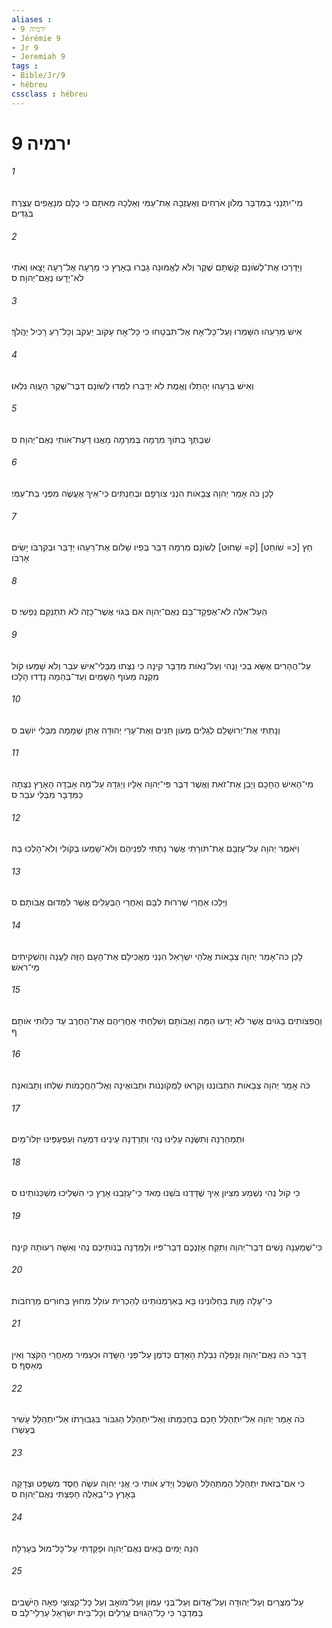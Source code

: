 ```yaml
---
aliases : 
- ירמיה 9
- Jérémie 9
- Jr 9
- Jeremiah 9
tags : 
- Bible/Jr/9
- hébreu
cssclass : hébreu
---
```


# ירמיה 9

###### 1
מִי־יִתְּנֵנִי בַמִּדְבָּר מְלֹון אֹרְחִים וְאֶעֶזְבָה אֶת־עַמִּי וְאֵלְכָה מֵאִתָּם כִּי כֻלָּם מְנָאֲפִים עֲצֶרֶת בֹּגְדִים׃
###### 2
וַיַּדְרְכוּ אֶת־לְשֹׁונָם קַשְׁתָּם שֶׁקֶר וְלֹא לֶאֱמוּנָה גָּבְרוּ בָאָרֶץ כִּי מֵרָעָה אֶל־רָעָה יָצָאוּ וְאֹתִי לֹא־יָדָעוּ נְאֻם־יְהוָה׃ ס
###### 3
אִישׁ מֵרֵעֵהוּ הִשָּׁמֵרוּ וְעַל־כָּל־אָח אַל־תִּבְטָחוּ כִּי כָל־אָח עָקֹוב יַעְקֹב וְכָל־רֵעַ רָכִיל יַהֲלֹךְ׃
###### 4
וְאִישׁ בְּרֵעֵהוּ יְהָתֵלּוּ וֶאֱמֶת לֹא יְדַבֵּרוּ לִמְּדוּ לְשֹׁונָם דַּבֶּר־שֶׁקֶר הַעֲוֵה נִלְאוּ׃
###### 5
שִׁבְתְּךָ בְּתֹוךְ מִרְמָה בְּמִרְמָה מֵאֲנוּ דַעַת־אֹותִי נְאֻם־יְהוָה׃ ס
###### 6
לָכֵן כֹּה אָמַר יְהוָה צְבָאֹות הִנְנִי צֹורְפָם וּבְחַנְתִּים כִּי־אֵיךְ אֶעֱשֶׂה מִפְּנֵי בַּת־עַמִּי׃
###### 7
חֵץ [כ= שֹׁוחֵט] [ק= שָׁחוּט] לְשֹׁונָם מִרְמָה דִבֵּר בְּפִיו שָׁלֹום אֶת־רֵעֵהוּ יְדַבֵּר וּבְקִרְבֹּו יָשִׂים אָרְבֹּו׃
###### 8
הַעַל־אֵלֶּה לֹא־אֶפְקָד־בָּם נְאֻם־יְהוָה אִם בְּגֹוי אֲשֶׁר־כָּזֶה לֹא תִתְנַקֵּם נַפְשִׁי׃ ס
###### 9
עַל־הֶהָרִים אֶשָּׂא בְכִי וָנֶהִי וְעַל־נְאֹות מִדְבָּר קִינָה כִּי נִצְּתוּ מִבְּלִי־אִישׁ עֹבֵר וְלֹא שָׁמְעוּ קֹול מִקְנֶה מֵעֹוף הַשָּׁמַיִם וְעַד־בְּהֵמָה נָדְדוּ הָלָכוּ׃
###### 10
וְנָתַתִּי אֶת־יְרוּשָׁלִַם לְגַלִּים מְעֹון תַּנִּים וְאֶת־עָרֵי יְהוּדָה אֶתֵּן שְׁמָמָה מִבְּלִי יֹושֵׁב׃ ס
###### 11
מִי־הָאִישׁ הֶחָכָם וְיָבֵן אֶת־זֹאת וַאֲשֶׁר דִּבֶּר פִּי־יְהוָה אֵלָיו וְיַגִּדָהּ עַל־מָה אָבְדָה הָאָרֶץ נִצְּתָה כַמִּדְבָּר מִבְּלִי עֹבֵר׃ ס
###### 12
וַיֹּאמֶר יְהוָה עַל־עָזְבָם אֶת־תֹּורָתִי אֲשֶׁר נָתַתִּי לִפְנֵיהֶם וְלֹא־שָׁמְעוּ בְקֹולִי וְלֹא־הָלְכוּ בָהּ׃
###### 13
וַיֵּלְכוּ אַחֲרֵי שְׁרִרוּת לִבָּם וְאַחֲרֵי הַבְּעָלִים אֲשֶׁר לִמְּדוּם אֲבֹותָם׃ ס
###### 14
לָכֵן כֹּה־אָמַר יְהוָה צְבָאֹות אֱלֹהֵי יִשְׂרָאֵל הִנְנִי מַאֲכִילָם אֶת־הָעָם הַזֶּה לַעֲנָה וְהִשְׁקִיתִים מֵי־רֹאשׁ׃
###### 15
וַהֲפִצֹותִים בַּגֹּויִם אֲשֶׁר לֹא יָדְעוּ הֵמָּה וַאֲבֹותָם וְשִׁלַּחְתִּי אַחֲרֵיהֶם אֶת־הַחֶרֶב עַד כַּלֹּותִי אֹותָם׃ ף
###### 16
כֹּה אָמַר יְהוָה צְבָאֹות הִתְבֹּונְנוּ וְקִרְאוּ לַמְקֹונְנֹות וּתְבֹואֶינָה וְאֶל־הַחֲכָמֹות שִׁלְחוּ וְתָבֹואנָה׃
###### 17
וּתְמַהֵרְנָה וְתִשֶּׂנָה עָלֵינוּ נֶהִי וְתֵרַדְנָה עֵינֵינוּ דִּמְעָה וְעַפְעַפֵּינוּ יִזְּלוּ־מָיִם׃
###### 18
כִּי קֹול נְהִי נִשְׁמַע מִצִּיֹּון אֵיךְ שֻׁדָּדְנוּ בֹּשְׁנוּ מְאֹד כִּי־עָזַבְנוּ אָרֶץ כִּי הִשְׁלִיכוּ מִשְׁכְּנֹותֵינוּ׃ ס
###### 19
כִּי־שְׁמַעְנָה נָשִׁים דְּבַר־יְהוָה וְתִקַּח אָזְנְכֶם דְּבַר־פִּיו וְלַמֵּדְנָה בְנֹותֵיכֶם נֶהִי וְאִשָּׁה רְעוּתָהּ קִינָה׃
###### 20
כִּי־עָלָה מָוֶת בְּחַלֹּונֵינוּ בָּא בְּאַרְמְנֹותֵינוּ לְהַכְרִית עֹולָל מִחוּץ בַּחוּרִים מֵרְחֹבֹות׃
###### 21
דַּבֵּר כֹּה נְאֻם־יְהוָה וְנָפְלָה נִבְלַת הָאָדָם כְּדֹמֶן עַל־פְּנֵי הַשָּׂדֶה וּכְעָמִיר מֵאַחֲרֵי הַקֹּצֵר וְאֵין מְאַסֵּף׃ ס
###### 22
כֹּה אָמַר יְהוָה אַל־יִתְהַלֵּל חָכָם בְּחָכְמָתֹו וְאַל־יִתְהַלֵּל הַגִּבֹּור בִּגְבוּרָתֹו אַל־יִתְהַלֵּל עָשִׁיר בְּעָשְׁרֹו׃
###### 23
כִּי אִם־בְּזֹאת יִתְהַלֵּל הַמִּתְהַלֵּל הַשְׂכֵּל וְיָדֹעַ אֹותִי כִּי אֲנִי יְהוָה עֹשֶׂה חֶסֶד מִשְׁפָּט וּצְדָקָה בָּאָרֶץ כִּי־בְאֵלֶּה חָפַצְתִּי נְאֻם־יְהוָה׃ ס
###### 24
הִנֵּה יָמִים בָּאִים נְאֻם־יְהוָה וּפָקַדְתִּי עַל־כָּל־מוּל בְּעָרְלָה׃
###### 25
עַל־מִצְרַיִם וְעַל־יְהוּדָה וְעַל־אֱדֹום וְעַל־בְּנֵי עַמֹּון וְעַל־מֹואָב וְעַל כָּל־קְצוּצֵי פֵאָה הַיֹּשְׁבִים בַּמִּדְבָּר כִּי כָל־הַגֹּויִם עֲרֵלִים וְכָל־בֵּית יִשְׂרָאֵל עַרְלֵי־לֵב׃ ס
